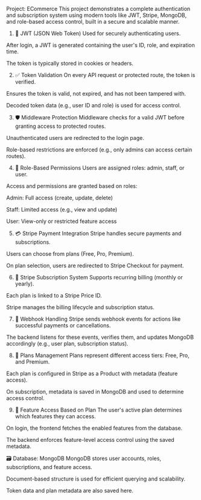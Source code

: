  Project: ECommerce
This project demonstrates a complete authentication and subscription system using modern tools like JWT, Stripe, MongoDB, and role-based access control, built in a secure and scalable manner.

1. 🔐 JWT (JSON Web Token)
Used for securely authenticating users.

After login, a JWT is generated containing the user's ID, role, and expiration time.

The token is typically stored in cookies or headers.

2. ✅ Token Validation
On every API request or protected route, the token is verified.

Ensures the token is valid, not expired, and has not been tampered with.

Decoded token data (e.g., user ID and role) is used for access control.

3. 🛡️ Middleware Protection
Middleware checks for a valid JWT before granting access to protected routes.

Unauthenticated users are redirected to the login page.

Role-based restrictions are enforced (e.g., only admins can access certain routes).

4. 👥 Role-Based Permissions
Users are assigned roles: admin, staff, or user.

Access and permissions are granted based on roles:

Admin: Full access (create, update, delete)

Staff: Limited access (e.g., view and update)

User: View-only or restricted feature access

5. 💳 Stripe Payment Integration
Stripe handles secure payments and subscriptions.

Users can choose from plans (Free, Pro, Premium).

On plan selection, users are redirected to Stripe Checkout for payment.

6. 📆 Stripe Subscription System
Supports recurring billing (monthly or yearly).

Each plan is linked to a Stripe Price ID.

Stripe manages the billing lifecycle and subscription status.

7. 📩 Webhook Handling
Stripe sends webhook events for actions like successful payments or cancellations.

The backend listens for these events, verifies them, and updates MongoDB accordingly (e.g., user plan, subscription status).

8. 🧾 Plans Management
Plans represent different access tiers: Free, Pro, and Premium.

Each plan is configured in Stripe as a Product with metadata (feature access).

On subscription, metadata is saved in MongoDB and used to determine access control.

9. 🚀 Feature Access Based on Plan
The user's active plan determines which features they can access.

On login, the frontend fetches the enabled features from the database.

The backend enforces feature-level access control using the saved metadata.

🗃️ Database: MongoDB
MongoDB stores user accounts, roles, subscriptions, and feature access.

Document-based structure is used for efficient querying and scalability.

Token data and plan metadata are also saved here.
